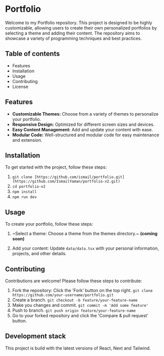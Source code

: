 # Portfolio
Welcome to my Portfolio repository. This project is designed to be highly customizable, allowing users to create their own personalized portfolios by selecting a theme and adding their content. The repository aims to showcase a variety of programming techniques and best practices.

## Table of contents
- Features
- Installation
- Usage
- Contributing
- License

## Features
- **Customizable Themes:** Choose from a variety of themes to personalize your portfolio.
- **Responsive Design:** Optimized for different screen sizes and devices.
- **Easy Content Management:** Add and update your content with ease.
- **Modular Code:** Well-structured and modular code for easy maintenance and extension.

## Installation
To get started with the project, follow these steps:

1. `git clone [https://github.com/ismail/portfolio.git](https://github.com/IsmailYaman/portfolio-v2.git)`
2. `cd portfolio-v2`
3. `npm install`
4. `npm run dev`

## Usage
To create your portfolio, follow these steps:

1. ~Select a theme: Choose a theme from the themes directory.~ **(coming soon)**

2. Add your content: Update `data/data.tsx` with your personal information, projects, and other details.

## Contributing
Contributions are welcome! Please follow these steps to contribute:

1. Fork the repository: Click the 'Fork' button on the top right.
  `git clone https://github.com/your-username/portfolio.git`
2. Create a branch.
  `git checkout -b feature/your-feature-name`
3. Make you changes and commit.
  `git commit -m 'Add some feature'`
4. Push to branch.
   `git push origin feature/your-feature-name`
5. Go to your forked repository and click the 'Compare & pull request' button.

## Development stack
This project is build with the latest versions of React, Next and Tailwind.
